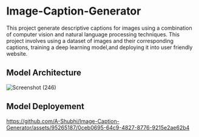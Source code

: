# Image-Caption-Generator
This project generate descriptive captions for images using a combination of computer vision and natural language processing techniques. This project involves using a dataset of images and their corresponding captions, training a deep learning model,and deploying it into user friendly website. 

## Model Architecture 
![Screenshot (246)](https://github.com/A-Shubhi/Image-Caption-Generator/assets/95265187/ca5d306c-07df-4a38-918f-fff641c4a3a4)

## Model Deployement


https://github.com/A-Shubhi/Image-Caption-Generator/assets/95265187/0ceb0695-64c9-4827-8776-9215e2ae62b4

